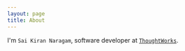 ```yaml
---
layout: page
title: About
---
```


I'm `Sai Kiran Naragam`, software developer at <a href="https://www.thoughtworks.com">`ThoughtWorks`</a>.
